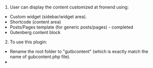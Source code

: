 1. User can display the content customized at fronend using:
+ Custom widget (sidebar/widget area).
+ Shortcode (content area)
+ Posts/Pages template (for generic posts/pages) - completed
+ Gutenberg content block 

2. To use this plugin:
- Rename the root folder to "gutbcontent" (which is exactly match the name of gubcontent.php file).
- 
